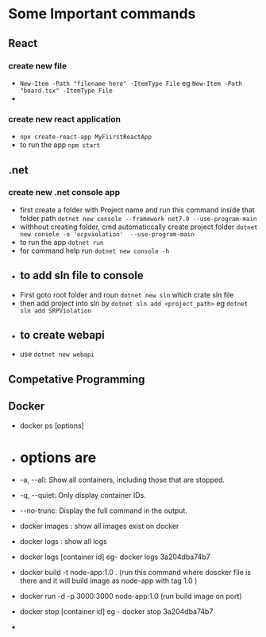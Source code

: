 # Some Important commands


## React
### create new file
* `New-Item -Path "filename here" -ItemType File` eg `New-Item -Path "board.tsx" -ItemType File`
* 
### create new react application
* `npx create-react-app MyFiirstReactApp `
*  to run the app ` npm start `
## .net
### create new .net console app
* first create a folder with Project name and run this command inside that folder path
`dotnet new console --framework net7.0 --use-program-main`
* withhout  creating folder, cmd automaticcally create project folder `dotnet new console -o 'ocpviolation'  --use-program-main`
* to run the app `dotnet run `
* for command help run `dotnet new console -h `
* ## to add sln file to console
* First goto root folder and roun `dotnet new sln` which crate sln file
* then add project into sln by `dotnet sln add <project_path>` eg `dotnet sln add SRPViolation`
* ## to  create  webapi
* use `dotnet new webapi`

## Competative Programming
## Docker
*  docker ps [options]
*  # options are
*  -a, --all: Show all containers, including those that are stopped.
*  -q, --quiet: Only display container IDs. 
*  --no-trunc: Display the full command in the output.
  
* docker images : show all images exist on docker
* docker logs : show all logs
*  docker logs [container id] eg-   docker logs 3a204dba74b7
*  docker build -t node-app:1.0 . (run this command where doscker file is there and it will build image as node-app with tag 1.0 )
*  docker run -d -p 3000:3000  node-app:1.0 (run build image on port)
*  docker stop [container id]  eg -  docker stop 3a204dba74b7
* 